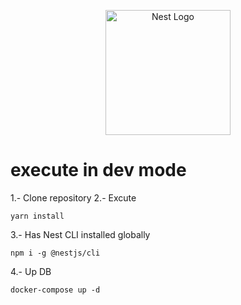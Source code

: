 <p align="center">
  <a href="http://nestjs.com/" target="blank"><img src="https://nestjs.com/img/logo-small.svg" width="200" alt="Nest Logo" /></a>
</p>

# execute in dev mode

1.- Clone repository
2.- Excute

```
yarn install
```
3.- Has Nest CLI installed globally

```
npm i -g @nestjs/cli
```
4.- Up DB

```
docker-compose up -d
```

